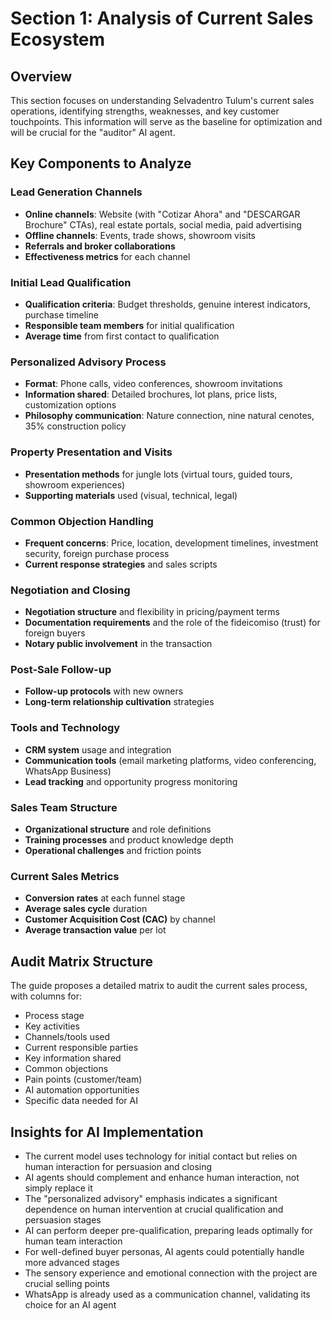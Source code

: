 # Section 1: Analysis of Current Sales Ecosystem

## Overview
This section focuses on understanding Selvadentro Tulum's current sales operations, identifying strengths, weaknesses, and key customer touchpoints. This information will serve as the baseline for optimization and will be crucial for the "auditor" AI agent.

## Key Components to Analyze

### Lead Generation Channels
- **Online channels**: Website (with "Cotizar Ahora" and "DESCARGAR Brochure" CTAs), real estate portals, social media, paid advertising
- **Offline channels**: Events, trade shows, showroom visits
- **Referrals and broker collaborations**
- **Effectiveness metrics** for each channel

### Initial Lead Qualification
- **Qualification criteria**: Budget thresholds, genuine interest indicators, purchase timeline
- **Responsible team members** for initial qualification
- **Average time** from first contact to qualification

### Personalized Advisory Process
- **Format**: Phone calls, video conferences, showroom invitations
- **Information shared**: Detailed brochures, lot plans, price lists, customization options
- **Philosophy communication**: Nature connection, nine natural cenotes, 35% construction policy

### Property Presentation and Visits
- **Presentation methods** for jungle lots (virtual tours, guided tours, showroom experiences)
- **Supporting materials** used (visual, technical, legal)

### Common Objection Handling
- **Frequent concerns**: Price, location, development timelines, investment security, foreign purchase process
- **Current response strategies** and sales scripts

### Negotiation and Closing
- **Negotiation structure** and flexibility in pricing/payment terms
- **Documentation requirements** and the role of the fideicomiso (trust) for foreign buyers
- **Notary public involvement** in the transaction

### Post-Sale Follow-up
- **Follow-up protocols** with new owners
- **Long-term relationship cultivation** strategies

### Tools and Technology
- **CRM system** usage and integration
- **Communication tools** (email marketing platforms, video conferencing, WhatsApp Business)
- **Lead tracking** and opportunity progress monitoring

### Sales Team Structure
- **Organizational structure** and role definitions
- **Training processes** and product knowledge depth
- **Operational challenges** and friction points

### Current Sales Metrics
- **Conversion rates** at each funnel stage
- **Average sales cycle** duration
- **Customer Acquisition Cost (CAC)** by channel
- **Average transaction value** per lot

## Audit Matrix Structure
The guide proposes a detailed matrix to audit the current sales process, with columns for:
- Process stage
- Key activities
- Channels/tools used
- Current responsible parties
- Key information shared
- Common objections
- Pain points (customer/team)
- AI automation opportunities
- Specific data needed for AI

## Insights for AI Implementation
- The current model uses technology for initial contact but relies on human interaction for persuasion and closing
- AI agents should complement and enhance human interaction, not simply replace it
- The "personalized advisory" emphasis indicates a significant dependence on human intervention at crucial qualification and persuasion stages
- AI can perform deeper pre-qualification, preparing leads optimally for human team interaction
- For well-defined buyer personas, AI agents could potentially handle more advanced stages
- The sensory experience and emotional connection with the project are crucial selling points
- WhatsApp is already used as a communication channel, validating its choice for an AI agent